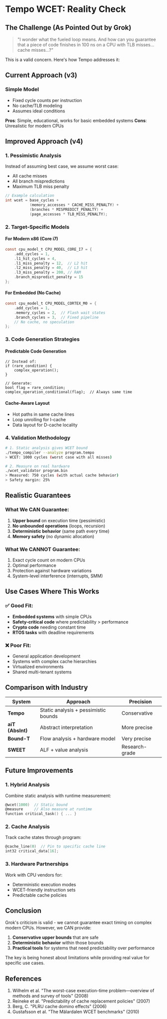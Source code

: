 # Tempo WCET: Reality Check

## The Challenge (As Pointed Out by Grok)

> "I wonder what the fueled loop means. And how can you guarantee that a piece of code finishes in 100 ns on a CPU with TLB misses… cache misses…?"

This is a valid concern. Here's how Tempo addresses it:

## Current Approach (v3)

### Simple Model
- Fixed cycle counts per instruction
- No cache/TLB modeling
- Assumes ideal conditions

**Pros**: Simple, educational, works for basic embedded systems
**Cons**: Unrealistic for modern CPUs

## Improved Approach (v4)

### 1. **Pessimistic Analysis**
Instead of assuming best case, we assume worst case:
- All cache misses
- All branch mispredictions  
- Maximum TLB miss penalty

```c
// Example calculation
int wcet = base_cycles + 
           (memory_accesses * CACHE_MISS_PENALTY) +
           (branches * MISPREDICT_PENALTY) +
           (page_accesses * TLB_MISS_PENALTY);
```

### 2. **Target-Specific Models**

#### For Modern x86 (Core i7)
```c
const cpu_model_t CPU_MODEL_CORE_I7 = {
    .add_cycles = 1,
    .l1_hit_cycles = 4,
    .l1_miss_penalty = 12,  // L2 hit
    .l2_miss_penalty = 40,  // L3 hit
    .l3_miss_penalty = 200, // RAM
    .branch_mispredict_penalty = 15
};
```

#### For Embedded (No Cache)
```c
const cpu_model_t CPU_MODEL_CORTEX_M0 = {
    .add_cycles = 1,
    .memory_cycles = 2,  // Flash wait states
    .branch_cycles = 3,  // Fixed pipeline
    // No cache, no speculation
};
```

### 3. **Code Generation Strategies**

#### Predictable Code Generation
```tempo
// Instead of:
if (rare_condition) {
    complex_operation();
}

// Generate:
bool flag = rare_condition;
complex_operation_conditional(flag);  // Always same time
```

#### Cache-Aware Layout
- Hot paths in same cache lines
- Loop unrolling for I-cache
- Data layout for D-cache locality

### 4. **Validation Methodology**

```bash
# 1. Static analysis gives WCET bound
./tempo_compiler --analyze program.tempo
> WCET: 1000 cycles (worst case with all misses)

# 2. Measure on real hardware
./wcet_validator program.bin
> Measured: 750 cycles (with actual cache behavior)
> Safety margin: 25%
```

## Realistic Guarantees

### What We CAN Guarantee:
1. **Upper bound** on execution time (pessimistic)
2. **No unbounded operations** (loops, recursion)
3. **Deterministic behavior** (same path every time)
4. **Memory safety** (no dynamic allocation)

### What We CANNOT Guarantee:
1. Exact cycle count on modern CPUs
2. Optimal performance
3. Protection against hardware variations
4. System-level interference (interrupts, SMM)

## Use Cases Where This Works

### ✅ Good Fit:
- **Embedded systems** with simple CPUs
- **Safety-critical code** where predictability > performance
- **Crypto code** needing constant time
- **RTOS tasks** with deadline requirements

### ❌ Poor Fit:
- General application development
- Systems with complex cache hierarchies
- Virtualized environments
- Shared multi-tenant systems

## Comparison with Industry

| System | Approach | Precision |
|--------|----------|-----------|
| **Tempo** | Static analysis + pessimistic bounds | Conservative |
| **aiT (AbsInt)** | Abstract interpretation | More precise |
| **Bound-T** | Flow analysis + hardware model | Very precise |
| **SWEET** | ALF + value analysis | Research-grade |

## Future Improvements

### 1. **Hybrid Analysis**
Combine static analysis with runtime measurement:
```c
@wcet(1000)  // Static bound
@measure     // Also measure at runtime
function critical_task() { ... }
```

### 2. **Cache Analysis**
Track cache states through program:
```c
@cache_line(0)  // Pin to specific cache line
int32 critical_data[16];
```

### 3. **Hardware Partnerships**
Work with CPU vendors for:
- Deterministic execution modes
- WCET-friendly instruction sets
- Predictable cache policies

## Conclusion

Grok's criticism is valid - we cannot guarantee exact timing on complex modern CPUs. However, we CAN provide:

1. **Conservative upper bounds** that are safe
2. **Deterministic behavior** within those bounds
3. **Practical tools** for systems that need predictability over performance

The key is being honest about limitations while providing real value for specific use cases.

## References

1. Wilhelm et al. "The worst-case execution-time problem—overview of methods and survey of tools" (2008)
2. Reineke et al. "Predictability of cache replacement policies" (2007)
3. Berg, C. "PLRU cache domino effects" (2006)
4. Gustafsson et al. "The Mälardalen WCET benchmarks" (2010)